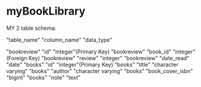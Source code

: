 # myBookLibrary
MY 2 table schema:

"table_name"	"column_name"	"data_type"

"bookreview"	"id"	"integer"(Primary Key)
"bookreview"	"book_id"	"integer"(Foreign Key)
"bookreview"	"review"	"integer"
"bookreview"	"date_read"	"date"
"books"	"id"	"integer"(Primary Key)
"books"	"title"	"character varying"
"books"	"author"	"character varying"
"books"	"book_cover_isbn"	"bigint"
"books"	"note"	"text"
